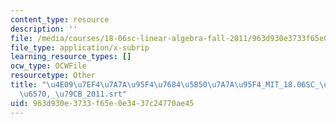 ```yaml
---
content_type: resource
description: ''
file: /media/courses/18-06sc-linear-algebra-fall-2011/963d930e3733f65e0e3437c24770ae45_4e097ef47a7a95f476845b507a7a95f4_MIT_18.06SC_7ebf60274ee36570-_79cb_2011.srt
file_type: application/x-subrip
learning_resource_types: []
ocw_type: OCWFile
resourcetype: Other
title: "\u4E09\u7EF4\u7A7A\u95F4\u7684\u5B50\u7A7A\u95F4_MIT_18.06SC_\u7EBF\u6027\u4EE3\
  \u6570,_\u79CB_2011.srt"
uid: 963d930e-3733-f65e-0e34-37c24770ae45
---
```

